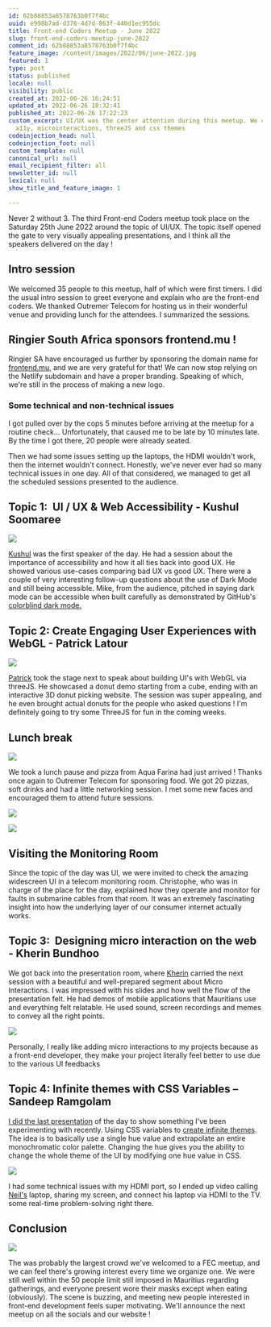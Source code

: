 ```yaml
---
id: 62b88853a8578763b0f7f4bc
uuid: e998b7ad-d376-4d7d-863f-440d1ec955dc
title: Front-end Coders Meetup - June 2022
slug: front-end-coders-meetup-june-2022
comment_id: 62b88853a8578763b0f7f4bc
feature_image: /content/images/2022/06/june-2022.jpg
featured: 1
type: post
status: published
locale: null
visibility: public
created_at: 2022-06-26 16:24:51
updated_at: 2022-06-26 18:32:41
published_at: 2022-06-26 17:22:23
custom_excerpt: UI/UX was the center attention during this meetup. We covered
  a11y, microinteractions, threeJS and css themes
codeinjection_head: null
codeinjection_foot: null
custom_template: null
canonical_url: null
email_recipient_filter: all
newsletter_id: null
lexical: null
show_title_and_feature_image: 1

---
```


Never 2 without 3. The third Front-end Coders meetup took place on the Saturday 25th June 2022 around the topic of UI/UX. The topic itself opened the gate to very visually appealing presentations, and I think all the speakers delivered on the day !

## Intro session

We welcomed 35 people to this meetup, half of which were first timers. I did the usual intro session to greet everyone and explain who are the front-end coders. We thanked Outremer Telecom for hosting us in their wonderful venue and providing lunch for the attendees. I summarized the sessions.

## Ringier South Africa sponsors frontend.mu !

Ringier SA have encouraged us further by sponsoring the domain name for [frontend.mu](http://frontend.mu/), and we are very grateful for that! We can now stop relying on the Netlify subdomain and have a proper branding. Speaking of which, we're still in the process of making a new logo.

### Some technical and non-technical issues

I got pulled over by the cops 5 minutes before arriving at the meetup for a routine check… Unfortunately, that caused me to be late by 10 minutes late. By the time I got there, 20 people were already seated.

Then we had some issues setting up the laptops, the HDMI wouldn't work, then the internet wouldn't connect. Honestly, we've never ever had so many technical issues in one day. All of that considered, we managed to get all the scheduled sessions presented to the audience.

## Topic 1:  UI / UX & Web Accessibility - **Kushul Soomaree**

![](/content/images/2022/06/image-1.png)

[Kushul](https://www.linkedin.com/in/kushul-soomaree-515502147/) was the first speaker of the day. He had a session about the importance of accessibility and how it all ties back into good UX. He showed various use-cases comparing bad UX vs good UX. There were a couple of very interesting follow-up questions about the use of Dark Mode and still being accessible. Mike, from the audience, pitched in saying dark mode can be accessible when built carefully as demonstrated by GitHub's [colorblind dark mode.](https://github.blog/changelog/2021-09-29-colorblind-themes-beta/#:~:text=Light%20and%20dark%20colorblind%20accessible,to%20update%20your%20theme%20preferences.)

## Topic 2: Create Engaging User Experiences with WebGL - Patrick Latour

![](/content/images/2022/06/image-3.png)

[Patrick](https://www.linkedin.com/in/patricklatour/) took the stage next to speak about building UI's with WebGL via threeJS. He showcased a donut demo starting from a cube, ending with an interactive 3D donut picking website. The session was super appealing, and he even brought actual donuts for the people who asked questions ! I'm definitely going to try some ThreeJS for fun in the coming weeks.

## Lunch break

![](/content/images/2022/06/image-9.png)

We took a lunch pause and pizza from Aqua Farina had just arrived ! Thanks once again to Outremer Telecom for sponsoring food. We got 20 pizzas, soft drinks and had a little networking session. I met some new faces and encouraged them to attend future sessions.

![](/content/images/2022/06/image-11.png)

![](/content/images/2022/06/image-15.png)

## Visiting the Monitoring Room

Since the topic of the day was UI, we were invited to check the amazing widescreen UI in a telecom monitoring room. Christophe, who was in charge of the place for the day, explained how they operate and monitor for faults in submarine cables from that room. It was an extremely fascinating insight into how the underlying layer of our consumer internet actually works.

## Topic 3:  Designing micro interaction on the web - Kherin Bundhoo

We got back into the presentation room, where [Kherin](https://www.linkedin.com/in/kherinbundhoo/) carried the next session with a beautiful and well-prepared segment about Micro Interactions. I was impressed with his slides and how well the flow of the presentation felt. He had demos of mobile applications that Mauritians use and everything felt relatable. He used sound, screen recordings and memes to convey all the right points.

![](/content/images/2022/06/image-7.png)

Personally, I really like adding micro interactions to my projects because as a front-end developer, they make your project literally feel better to use due to the various UI feedbacks

## Topic 4: Infinite themes with CSS Variables – Sandeep Ramgolam

[I did the last presentation](https://twitter.com/__Sun__) of the day to show something I've been experimenting with recently. Using CSS variables to [create infinite themes](https://github.com/MrSunshyne/infinite-themes-presentation). The idea is to basically use a single hue value and extrapolate an entire monochromatic color palette. Changing the hue gives you the ability to change the whole theme of the UI by modifying one hue value in CSS.

![](/content/images/2022/06/image-13.png)

I had some technical issues with my HDMI port, so I ended up video calling [Neil's](https://twitter.com/arwinneil) laptop, sharing my screen, and connect his laptop via HDMI to the TV. some real-time problem-solving right there.

## Conclusion

![](/content/images/2022/06/image-6.png)

The was probably the largest crowd we've welcomed to a FEC meetup, and we can feel there's growing interest every time we organize one. We were still well within the 50 people limit still imposed in Mauritius regarding gatherings, and everyone present wore their masks except when eating (obviously). The scene is buzzing, and meeting new people interested in front-end development feels super motivating. We'll announce the next meetup on all the socials and our website !